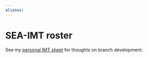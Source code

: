 ```yaml
---
aliases: 
---
```

# SEA-IMT roster
See my [personal IMT sheet](https://docs.google.com/spreadsheets/d/1c-6TxhakZ8W11JKfjjqAnlqMNkpzgPUhMxNm5y3s0KE/edit#gid=1744520789) for thoughts on branch development. 